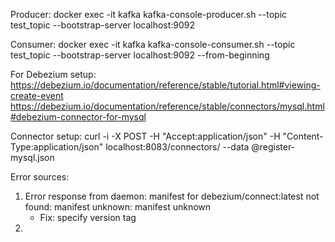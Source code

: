 Producer:
docker exec -it kafka kafka-console-producer.sh --topic test_topic --bootstrap-server localhost:9092

Consumer:
docker exec -it kafka kafka-console-consumer.sh --topic test_topic --bootstrap-server localhost:9092 --from-beginning

For Debezium setup:
https://debezium.io/documentation/reference/stable/tutorial.html#viewing-create-event
https://debezium.io/documentation/reference/stable/connectors/mysql.html#debezium-connector-for-mysql

Connector setup:
curl -i -X POST -H "Accept:application/json" -H "Content-Type:application/json" localhost:8083/connectors/ --data @register-mysql.json

Error sources:
1. Error response from daemon: manifest for debezium/connect:latest not found: manifest unknown: manifest unknown
    - Fix: specify version tag
2. 